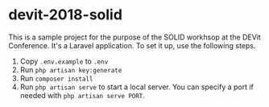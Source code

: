 # devit-2018-solid
This is a sample project for the purpose of the SOLID workhsop at the DEVit Conference. It's a Laravel application. To set it up, use the following steps.

1. Copy `.env.example` to `.env`
2. Run `php artisan key:generate`
3. Run `composer install`
4. Run `php artisan serve` to start a local server. You can specify a port if needed with `php artisan serve PORT`.  
